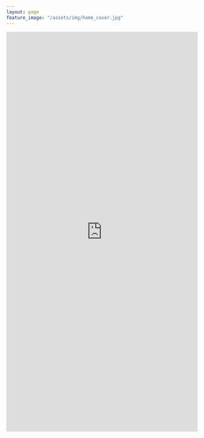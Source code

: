 ```yaml
---
layout: page
feature_image: "/assets/img/home_cover.jpg"
---
```


<iframe src="https://docs.google.com/gview?url=https://raw.githubusercontent.com/angela-tam/cv/master/resume_angela_tam.pdf&embedded=true" style="width:100%; height:1050px;" frameborder="0"></iframe>
